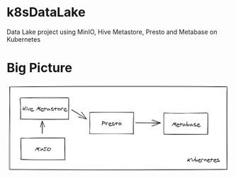 # k8sDataLake
Data Lake project using MinIO, Hive Metastore, Presto and Metabase on Kubernetes


# Big Picture

<p align="center"> 
<img src="diagrams/dataLakeFlow.png">
</p>